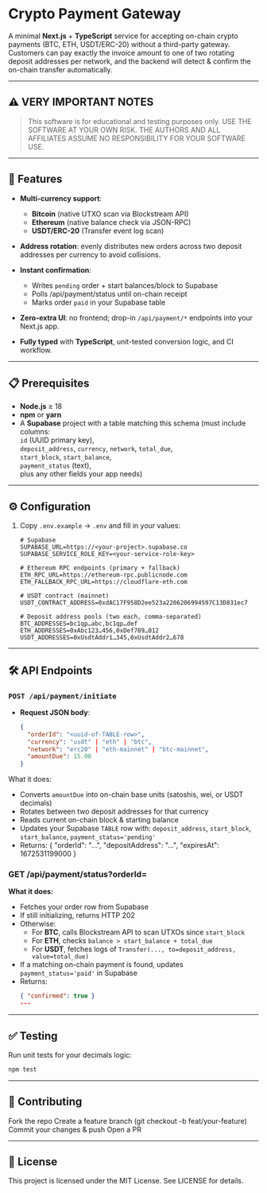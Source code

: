 # Crypto Payment Gateway

A minimal **Next.js** + **TypeScript** service for accepting on-chain crypto payments (BTC, ETH, USDT/ERC-20) without a third-party gateway. Customers can pay exactly the invoice amount to one of two rotating deposit addresses per network, and the backend will detect & confirm the on-chain transfer automatically.

---
## ⚠️ VERY IMPORTANT NOTES

> This software is for educational and testing purposes only. USE THE SOFTWARE AT YOUR OWN RISK. THE AUTHORS AND ALL AFFILIATES ASSUME NO RESPONSIBILITY FOR YOUR SOFTWARE USE.
---

## 🚀 Features

- **Multi-currency support**:  
  - **Bitcoin** (native UTXO scan via Blockstream API)  
  - **Ethereum** (native balance check via JSON-RPC)  
  - **USDT/ERC-20** (Transfer event log scan)

- **Address rotation**: evenly distributes new orders across two deposit addresses per currency to avoid collisions.

- **Instant confirmation**:  
  - Writes `pending` order + start balances/block to Supabase  
  - Polls /api/payment/status until on-chain receipt  
  - Marks order `paid` in your Supabase table  

- **Zero-extra UI**: no frontend; drop-in `/api/payment/*` endpoints into your Next.js app.

- **Fully typed** with **TypeScript**, unit-tested conversion logic, and CI workflow.

---

## 📋 Prerequisites

- **Node.js** ≥ 18  
- **npm** or **yarn**  
- A **Supabase** project with a table matching this schema (must include columns:  
  `id` (UUID primary key),  
  `deposit_address`, `currency`, `network`, `total_due`,  
  `start_block`, `start_balance`,  
  `payment_status` (text),  
  plus any other fields your app needs)

---

## ⚙️ Configuration

1. Copy `.env.example` → `.env` and fill in your values:

   ```dotenv
   # Supabase
   SUPABASE_URL=https://<your-project>.supabase.co
   SUPABASE_SERVICE_ROLE_KEY=<your-service-role-key>

   # Ethereum RPC endpoints (primary + fallback)
   ETH_RPC_URL=https://ethereum-rpc.publicnode.com
   ETH_FALLBACK_RPC_URL=https://cloudflare-eth.com

   # USDT contract (mainnet)
   USDT_CONTRACT_ADDRESS=0xdAC17F958D2ee523a2206206994597C13D831ec7

   # Deposit address pools (two each, comma-separated)
   BTC_ADDRESSES=bc1qp…abc,bc1qp…def
   ETH_ADDRESSES=0xAbc123…456,0xDef789…012
   USDT_ADDRESSES=0xUsdtAddr1…345,0xUsdtAddr2…678
---

   ## 🛠️ API Endpoints

### `POST /api/payment/initiate`
- **Request JSON body**:
  ```json
  {
    "orderId": "<uuid-of-TABLE-row>",
    "currency": "usdt" | "eth" | "btc",
    "network": "erc20" | "eth-mainnet" | "btc-mainnet",
    "amountDue": 15.00
  }
  
What it does:
- Converts `amountDue` into on-chain base units (satoshis, wei, or USDT decimals)
- Rotates between two deposit addresses for that currency
- Reads current on-chain block & starting balance
- Updates your Supabase `TABLE` row with: `deposit_address`, `start_block`, `start_balance`, `payment_status='pending'`
- Returns:
  {
    "orderId": "...",
    "depositAddress": "...",
    "expiresAt": 1672531199000
  }

### GET /api/payment/status?orderId=<uuid>

**What it does:**
- Fetches your order row from Supabase  
- If still initializing, returns HTTP 202  
- Otherwise:  
  - For **BTC**, calls Blockstream API to scan UTXOs since `start_block`  
  - For **ETH**, checks `balance > start_balance + total_due`  
  - For **USDT**, fetches logs of `Transfer(..., to=deposit_address, value=total_due)`  
- If a matching on-chain payment is found, updates `payment_status='paid'` in Supabase  
- Returns:
  ```json
  { "confirmed": true }
  ---
---
## ✅ Testing

Run unit tests for your decimals logic:

```bash
npm test
```
---

## 🤝 Contributing
Fork the repo
Create a feature branch (git checkout -b feat/your-feature)
Commit your changes & push
Open a PR

---
## 📄 License
This project is licensed under the MIT License. See LICENSE for details.



